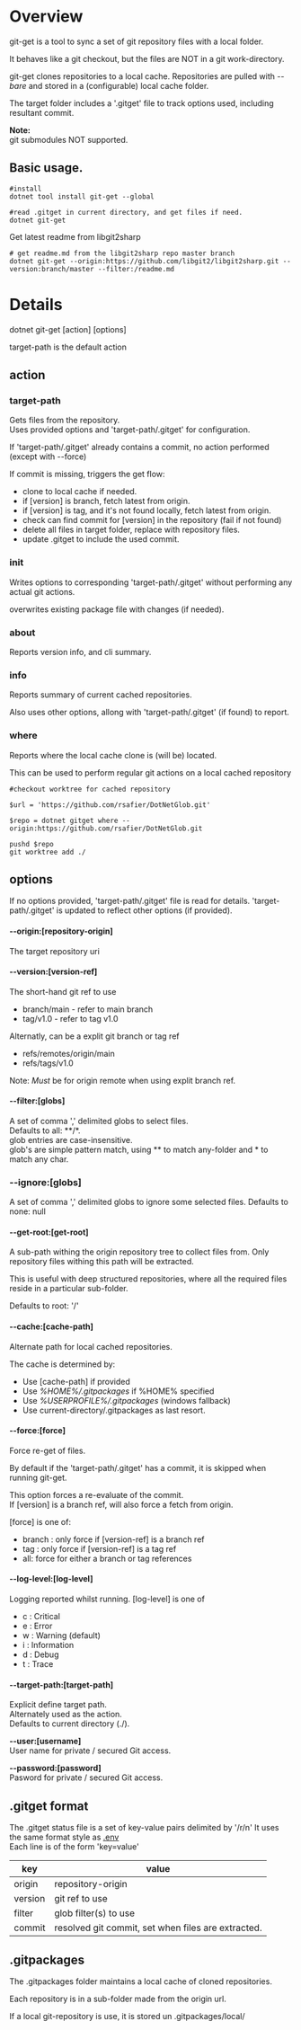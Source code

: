 ﻿# Overview

git-get is a tool to sync a set of git repository files 
with a local folder.

It behaves like a git checkout, but the files are NOT in a git work-directory.

git-get clones repositories to a local cache. 
Repositories are pulled with _--bare_ and stored in a (configurable) 
local cache folder.

The target folder includes a '.gitget' file to track options used, including resultant commit.

**Note:**  
git submodules NOT supported.


## Basic usage.

``` pwsh
#install
dotnet tool install git-get --global

#read .gitget in current directory, and get files if need.
dotnet git-get
```

Get latest readme from libgit2sharp
``` pwsh
# get readme.md from the libgit2sharp repo master branch
dotnet git-get --origin:https://github.com/libgit2/libgit2sharp.git --version:branch/master --filter:/readme.md
```

# Details

dotnet git-get [action] [options]

target-path is the default action

## action

### target-path

Gets files from the repository.  
Uses provided options and 'target-path/.gitget' for configuration.

If 'target-path/.gitget' already contains a commit,
no action performed (except with --force)

If commit is missing, triggers the get flow:

- clone to local cache if needed.
- if [version] is branch, fetch latest from origin.
- if [version] is tag, and it's not found locally, fetch latest from origin.
- check can find commit for [version] in the repository (fail if not found)
- delete all files in target folder, replace with repository files.
- update .gitget to include the used commit.

### init

Writes options to corresponding 'target-path/.gitget' 
without performing any actual git actions.

overwrites existing package file with changes (if needed).

### about

Reports version info, and cli summary.

### info

Reports summary of current cached repositories.

Also uses other options, allong with 
'target-path/.gitget' (if found) 
to report.

### where

Reports where the local cache clone is (will be) located.

This can be used to perform regular git actions on a local cached 
repository

```pwsh
#checkout worktree for cached repository

$url = 'https://github.com/rsafier/DotNetGlob.git'

$repo = dotnet gitget where --origin:https://github.com/rsafier/DotNetGlob.git

pushd $repo
git worktree add ./

```


## options

If no options provided, 'target-path/.gitget' file is read for details.
'target-path/.gitget' is updated to reflect other options (if provided).

#### --origin:[repository-origin]

The target repository uri

#### --version:[version-ref]

The short-hand git ref to use
 - branch/main - refer to main branch
 - tag/v1.0 - refer to tag v1.0

Alternatly, can be a explit git branch or tag ref
- refs/remotes/origin/main
- refs/tags/v1.0

Note: _Must_ be for origin remote when using explit branch ref.

#### --filter:[globs]
A set of comma ',' delimited globs to select files.  
Defaults to all: **/*.  
glob entries are case-insensitive.  
glob's are simple pattern match, using ** to match any-folder and * to match any char.

### --ignore:[globs]
A set of comma ',' delimited globs to ignore some selected files.
Defaults to none: null


#### --get-root:[get-root]
A sub-path withing the origin repository tree to 
collect files from. Only repository files withing this path will be 
extracted. 

This is useful with deep structured repositories, where all the required files 
reside in a particular sub-folder.

Defaults to root: '/'

#### --cache:[cache-path]

Alternate path for local cached repositories.

The cache is determined by:

- Use [cache-path] if provided
- Use _%HOME%/.gitpackages_ if %HOME% specified
- Use _%USERPROFILE%/.gitpackages_ (windows fallback)
- Use current-directory/.gitpackages as last resort.

#### --force:[force]

Force re-get of files.

By default if the 'target-path/.gitget' has a commit, 
it is skipped when running git-get. 

This option forces a re-evaluate of the commit.   
If [version] is a branch ref, will also force a fetch from origin.

[force] is one of:

- branch : only force if [version-ref] is a branch ref
- tag : only force if [version-ref] is a tag ref
- all: force for either a branch or tag references

#### --log-level:[log-level]

Logging reported whilst running.
[log-level] is one of

- c : Critical 
- e : Error
- w : Warning (default)
- i : Information
- d : Debug
- t : Trace

#### --target-path:[target-path]

Explicit define target path.  
Alternately used as the action.  
Defaults to current directory (./).

__--user:[username]__  
User name for private / secured Git access.

__--password:[password]__  
Pasword for private / secured Git access.

## .gitget format

The .gitget status file is a set of key-value pairs delimited by '/r/n'
It uses the same format style as [.env](https://dotenvx.com/docs/env-file#format)  
Each line is of the form 'key=value'

|key|value|
|---|-----|
|origin| repository-origin|
|version| git ref to use|
|filter| glob filter(s) to use |
|commit| resolved git commit, set when files are extracted. |

## .gitpackages

The .gitpackages folder maintains a local cache of cloned repositories.

Each repository is in a sub-folder made from the origin url.

If a local git-repository is use, it is stored un .gitpackages/local/
